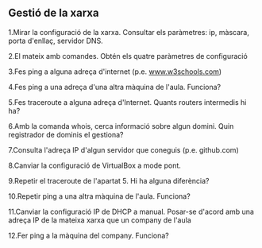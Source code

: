 ## Gestió de la xarxa

1.Mirar la configuració de la xarxa. Consultar els paràmetres: ip, màscara, porta d'enllaç, servidor DNS.

2.El mateix amb comandes. Obtén els quatre paràmetres de configuració

3.Fes ping a alguna adreça d'internet (p.e. www.w3schools.com)

4.Fes ping a una adreça d'una altra màquina de l'aula. Funciona?

5.Fes traceroute a alguna adreça d'Internet. Quants routers intermedis hi ha?

6.Amb la comanda whois, cerca informació sobre algun domini. Quin registrador de dominis el gestiona?

7.Consulta l'adreça IP d'algun servidor que coneguis (p.e. github.com)

8.Canviar la configuració de VirtualBox a mode pont.

9.Repetir el traceroute de l'apartat 5. Hi ha alguna diferència?

10.Repetir ping a una altra màquina de l'aula. Funciona?

11.Canviar la configuració IP de DHCP a manual. Posar-se d'acord amb una adreça IP de la mateixa xarxa que un company de l'aula

12.Fer ping a la màquina del company. Funciona?
